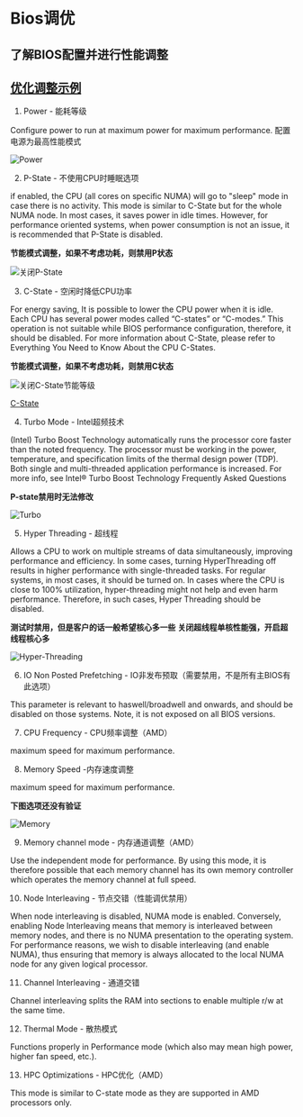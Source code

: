 # Bios调优

## 了解BIOS配置并进行性能调整


## [**优化调整示例**](https://community.mellanox.com/s/article/bios-performance-tuning-example)


1. Power - 能耗等级

Configure power to run at maximum power for maximum performance.
配置电源为最高性能模式
 
 ![Power](./images/Power.png)

2. P-State - 不使用CPU时睡眠选项

if enabled, the CPU (all cores on specific NUMA) will go to "sleep" mode in case there is no activity. This mode is similar to C-State but for the whole NUMA node. In most cases, it saves power in idle times. However, for performance oriented systems, when power consumption is not an issue, it is recommended that P-State is disabled.

**节能模式调整，如果不考虑功耗，则禁用P状态**

![关闭P-State](./images/P-state.png)
 

3. C-State - 空闲时降低CPU功率

For energy saving, It is possible to lower the CPU power when it is idle. Each CPU has several power modes called “C-states” or “C-modes.” This operation is not suitable while BIOS performance configuration, therefore, it should be disabled. For more information about C-State, please refer to Everything You Need to Know About the CPU C-States.

**节能模式调整，如果不考虑功耗，则禁用C状态**

![关闭C-State节能等级](./images/C-state.png)

[C-State](./C-State.md)


4. Turbo Mode - Intel超频技术

(Intel) Turbo Boost Technology automatically runs the processor core faster than the noted frequency. The processor must be working in the power, temperature, and specification limits of the thermal design power (TDP). Both single and multi-threaded application performance is increased. For more info, see Intel® Turbo Boost Technology Frequently Asked Questions

**P-state禁用时无法修改**
 
 ![Turbo](./images/Turbo.png)

5. Hyper Threading - 超线程

Allows a CPU to work on multiple streams of data simultaneously, improving performance and efficiency. In some cases, turning HyperThreading off results in higher performance with single-threaded tasks. For regular systems, in most cases, it should be turned on. In cases where the CPU is close to 100% utilization, hyper-threading might not help and even harm performance. Therefore, in such cases, Hyper Threading should be disabled.

**测试时禁用，但是客户的话一般希望核心多一些**
**关闭超线程单核性能强，开启超线程核心多**
 
 ![Hyper-Threading](./images/Hyper-Threading.png)

6. IO Non Posted Prefetching - IO非发布预取（需要禁用，不是所有主BIOS有此选项）

This parameter is relevant to haswell/broadwell and onwards, and should be disabled on those systems. Note, it is not exposed on all BIOS versions.

7. CPU Frequency - CPU频率调整（AMD）

maximum speed for maximum performance.

 

8. Memory Speed -内存速度调整

maximum speed for maximum performance.

**下图选项还没有验证**

![Memory](./images/Memory.png)
 

9. Memory channel mode -  内存通道调整（AMD）

Use the independent mode for performance. By using this mode, it is therefore possible that each memory channel has its own memory controller which operates the memory channel at full speed.

 


10. Node Interleaving - 节点交错（性能调优禁用）

 When node interleaving is disabled, NUMA mode is enabled. Conversely, enabling Node Interleaving means that memory is interleaved between memory nodes, and there is no NUMA presentation to the operating system. For performance reasons, we wish to disable interleaving (and enable NUMA), thus ensuring that memory is always allocated to the local NUMA node for any given logical processor.


 

11. Channel Interleaving - 通道交错

Channel interleaving splits the RAM into sections to enable multiple r/w at the same time.

 

12. Thermal Mode - 散热模式

Functions properly in Performance mode (which also may mean high power, higher fan speed, etc.).

 

13. HPC Optimizations - HPC优化（AMD）

This mode is similar to C-state mode as they are supported in AMD processors only.